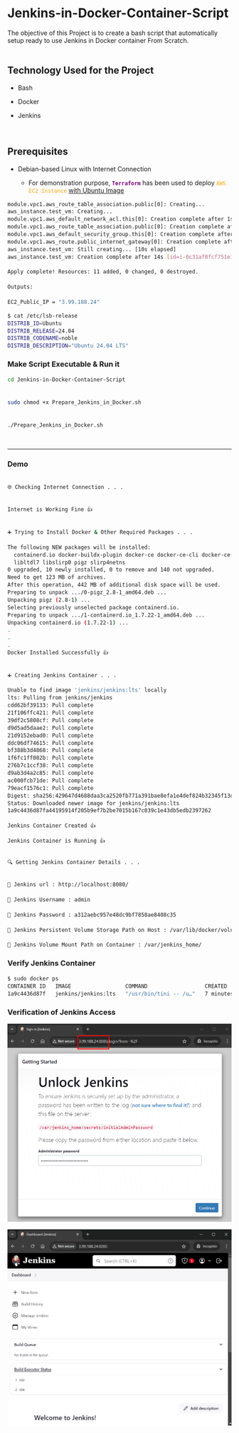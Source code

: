 
# Jenkins-in-Docker-Container-Script

The objective of this Project is to create a bash script that automatically setup ready to use Jenkins in Docker container From Scratch.
<br>
<br>

## Technology Used for the Project
- Bash

- Docker

- Jenkins
<br>

## Prerequisites
- Debian-based Linux with Internet Connection

	+ For demonstration purpose, <code style="color : purple">**Terraform**</code> has been used to deploy <code style="color : orange">AWS EC2 Instance</code> <u>with Ubuntu Image</u>

```bash
module.vpc1.aws_route_table_association.public[0]: Creating...
aws_instance.test_vm: Creating...
module.vpc1.aws_default_network_acl.this[0]: Creation complete after 1s [id=acl-00ccc97667db8fa5d]
module.vpc1.aws_route_table_association.public[0]: Creation complete after 1s [id=rtbassoc-037f95584a2f52b7b]
module.vpc1.aws_default_security_group.this[0]: Creation complete after 2s [id=sg-0a2fabd94d7d8c9f0]
module.vpc1.aws_route.public_internet_gateway[0]: Creation complete after 1s [id=r-rtb-0a9391fb2931eb9b91080289494]
aws_instance.test_vm: Still creating... [10s elapsed]
aws_instance.test_vm: Creation complete after 14s [id=i-0c31af8fcf751e139]

Apply complete! Resources: 11 added, 0 changed, 0 destroyed.

Outputs:

EC2_Public_IP = "3.99.188.24"
```

```bash
$ cat /etc/lsb-release
DISTRIB_ID=Ubuntu
DISTRIB_RELEASE=24.04
DISTRIB_CODENAME=noble
DISTRIB_DESCRIPTION="Ubuntu 24.04 LTS"
```


### Make Script Executable & Run it
```bash
cd Jenkins-in-Docker-Container-Script 


sudo chmod +x Prepare_Jenkins_in_Docker.sh


./Prepare_Jenkins_in_Docker.sh
```
<br>

---

### Demo
``` bash

🌐 Checking Internet Connection . . .


Internet is Working Fine 👍


➕ Trying to Install Docker & Other Required Packages . . .

The following NEW packages will be installed:
  containerd.io docker-buildx-plugin docker-ce docker-ce-cli docker-ce-rootless-extras docker-compose-plugin
  libltdl7 libslirp0 pigz slirp4netns
0 upgraded, 10 newly installed, 0 to remove and 140 not upgraded.
Need to get 123 MB of archives.
After this operation, 442 MB of additional disk space will be used.
Preparing to unpack .../0-pigz_2.8-1_amd64.deb ...
Unpacking pigz (2.8-1) ...
Selecting previously unselected package containerd.io.
Preparing to unpack .../1-containerd.io_1.7.22-1_amd64.deb ...
Unpacking containerd.io (1.7.22-1) ...
.
.
.
Docker Installed Successfully 👍


➕ Creating Jenkins Container . . .

Unable to find image 'jenkins/jenkins:lts' locally
lts: Pulling from jenkins/jenkins
cdd62bf39133: Pull complete
21f106ffc421: Pull complete
39df2c5808cf: Pull complete
d9d5ad5daae2: Pull complete
21d9152ebad0: Pull complete
ddc06df74615: Pull complete
bf388b3d4868: Pull complete
1f6fc1ff002b: Pull complete
276b7c1ccf38: Pull complete
d9ab3d4a2c85: Pull complete
ac000fcb71de: Pull complete
79eacf1576c1: Pull complete
Digest: sha256:429647d4688daa3ca2520fb771a391bae8efa1e4def824b32345f13dde223227
Status: Downloaded newer image for jenkins/jenkins:lts
1a9c4436d87fa44195914f205b9ef7b2be7015b167c039c1e43db5edb2397262

Jenkins Container Created 👍

Jenkins Container is Running 👍
```

```bash

🔍 Getting Jenkins Container Details . . .


🔗 Jenkins url : http://localhost:8080/

👤 Jenkins Username : admin

🔑 Jenkins Password : a312aebc957e48dc9bf7858ae8408c35

💾 Jenkins Persistent Volume Storage Path on Host : /var/lib/docker/volumes/jenkins_volume/

💽 Jenkins Volume Mount Path on Container : /var/jenkins_home/
```


### Verify Jenkins Container
```bash
$ sudo docker ps
CONTAINER ID   IMAGE                 COMMAND                  CREATED         STATUS         PORTS                                                                                      NAMES
1a9c4436d87f   jenkins/jenkins:lts   "/usr/bin/tini -- /u…"   7 minutes ago   Up 7 minutes   0.0.0.0:8080->8080/tcp, :::8080->8080/tcp, 0.0.0.0:50000->50000/tcp, :::50000->50000/tcp   jenkins
```


### Verification of Jenkins Access
![Jenkins Web Access](images/Jenkins_Web_Access.png)

![Jenkins Dashboard](images/Jenkins_Dashboard.png)